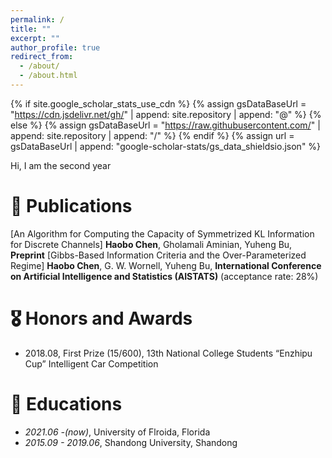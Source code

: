 ```yaml
---
permalink: /
title: ""
excerpt: ""
author_profile: true
redirect_from: 
  - /about/
  - /about.html
---
```


{% if site.google_scholar_stats_use_cdn %}
{% assign gsDataBaseUrl = "https://cdn.jsdelivr.net/gh/" | append: site.repository | append: "@" %}
{% else %}
{% assign gsDataBaseUrl = "https://raw.githubusercontent.com/" | append: site.repository | append: "/" %}
{% endif %}
{% assign url = gsDataBaseUrl | append: "google-scholar-stats/gs_data_shieldsio.json" %}

<span class='anchor' id='about-me'></span>
Hi, I am the second year 



# 📝 Publications 
[An Algorithm for Computing the Capacity of Symmetrized KL Information for Discrete Channels]
**Haobo Chen**, Gholamali Aminian, Yuheng Bu, **Preprint**
[Gibbs-Based Information Criteria and the Over-Parameterized Regime]
**Haobo Chen**, G. W. Wornell, Yuheng Bu, **International Conference on Artificial Intelligence and Statistics (AISTATS)** (acceptance rate: 28%)



# 🎖 Honors and Awards
-  2018.08, First Prize (15/600), 13th National College Students “Enzhipu Cup” Intelligent Car Competition 

# 📖 Educations
- *2021.06 -(now)*, University of Flroida, Florida
- *2015.09 - 2019.06*, Shandong University, Shandong

